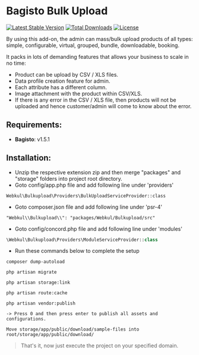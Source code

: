 # Bagisto Bulk Upload

[![Latest Stable Version](http://poser.pugx.org/bagisto/bagisto-bulk-upload/v)](https://packagist.org/packages/bagisto/bagisto-bulk-upload) [![Total Downloads](http://poser.pugx.org/bagisto/bagisto-bulk-upload/downloads)](https://packagist.org/packages/bagisto/bagisto-bulk-upload) [![License](http://poser.pugx.org/bagisto/bagisto-bulk-upload/license)](https://packagist.org/packages/bagisto/bagisto-bulk-upload)

By using this add-on, the admin can mass/bulk upload products of all types: simple, configurable, virtual, grouped, bundle, downloadable, booking.

It packs in lots of demanding features that allows your business to scale in no time:

- Product can be upload by CSV / XLS files.
- Data profile creation feature for admin.
- Each attribute has a different column.
- Image attachment with the product within CSV/XLS.
- If there is any error in the CSV / XLS file, then products will not be uploaded and hence customer/admin will come to know about the error.

## Requirements:

- **Bagisto**: v1.5.1
## Installation:

- Unzip the respective extension zip and then merge "packages" and "storage" folders into project root directory.
- Goto config/app.php file and add following line under 'providers'

```
Webkul\Bulkupload\Providers\BulkUploadServiceProvider::class
```

- Goto composer.json file and add following line under 'psr-4'

```
"Webkul\\Bulkupload\\": "packages/Webkul/Bulkupload/src"
```

- Goto config/concord.php file and add following line under 'modules'

```php
\Webkul\Bulkupload\Providers\ModuleServiceProvider::class
```

- Run these commands below to complete the setup

```
composer dump-autoload
```

```
php artisan migrate
```

```
php artisan storage:link
```

```
php artisan route:cache
```

```
php artisan vendor:publish

-> Press 0 and then press enter to publish all assets and configurations.
```


```
Move storage/app/public/download/sample-files into root/storage/app/public/download/
```

> That's it, now just execute the project on your specified domain.
